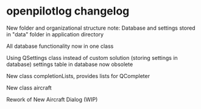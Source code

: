 # openpilotlog changelog


New folder and organizational structure
note: Database and settings stored in "data" folder in application directory

All database functionality now in one class

Using QSettings class instead of custom solution (storing settings in database)
settings table in database now obsolete

New class completionLists, provides lists for QCompleter

New class aircraft

Rework of New Aircraft Dialog (WIP)
